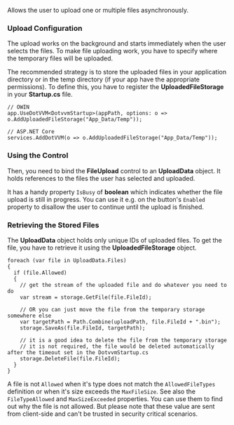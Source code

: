 Allows the user to upload one or multiple files asynchronously.

### Upload Configuration

The upload works on the background and starts immediately when the user selects the files. To make file uploading work, 
you have to specify where the temporary files will be uploaded.

The recommended strategy is to store the uploaded files in your application directory or in the temp directory (if your app have the appropriate permissions).
To define this, you have to register the **UploadedFileStorage** in your **Startup.cs** file.

```CSHARP
// OWIN
app.UseDotVVM<DotvvmStartup>(appPath, options: o => o.AddUploadedFileStorage("App_Data/Temp"));

// ASP.NET Core
services.AddDotVVM(o => o.AddUploadedFileStorage("App_Data/Temp"));
```

### Using the Control

Then, you need to bind the **FileUpload** control to an **UploadData** object. It holds references to the files 
the user has selected and uploaded.

It has a handy property `IsBusy` of **boolean** which indicates whether the file upload is still in progress. You can use it e.g. on the button's `Enabled` property to disallow the user to continue until the upload is finished.

### Retrieving the Stored Files

The **UploadData** object holds only unique IDs of uploaded files. To get the file, you have to retrieve it using the **UploadedFileStorage** object.

```CSHARP
foreach (var file in UploadData.Files)
{
  if (file.Allowed)
  {
    // get the stream of the uploaded file and do whatever you need to do
    var stream = storage.GetFile(file.FileId);

    // OR you can just move the file from the temporary storage somewhere else
    var targetPath = Path.Combine(uploadPath, file.FileId + ".bin");
    storage.SaveAs(file.FileId, targetPath);
    
    // it is a good idea to delete the file from the temporary storage 
    // it is not required, the file would be deleted automatically after the timeout set in the DotvvmStartup.cs
    storage.DeleteFile(file.FileId);
  }
}
```

A file is not `Allowed` when it's type does not match the `AllowedFileTypes` definition or when it's size exceeds the `MaxFileSize`. See also the `FileTypeAllowed` and `MaxSizeExceeded` properties. You can use them to find out why the file is not allowed. But please note that these value are sent from client-side and can't be trusted in security critical scenarios.

&nbsp;